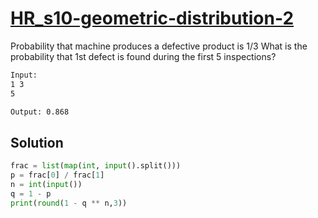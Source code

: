# [HR_s10-geometric-distribution-2](https://www.hackerrank.com/challenges/s10-geometric-distribution-2)

Probability that machine produces a defective product is 1/3
What is the probability that 1st defect is found during the first 5 inspections?

```txt
Input:
1 3
5

Output: 0.868
```

## Solution

```py
frac = list(map(int, input().split()))
p = frac[0] / frac[1]
n = int(input())
q = 1 - p
print(round(1 - q ** n,3))
```
